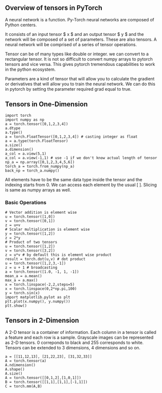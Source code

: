 ## Overview of tensors in PyTorch

A neural network is a function. Py-Torch neural networks are composed of Python centers. 

It consists of an input tensor $ x $ and an output tensor $ y $ and the network will be composed of a set of parameters. These are also tensors. A neural network will be comprised of a series of tensor operations. 

Tensor can be of many types like double or integer. we can convert to a rectangular tensor. It is not so difficult to convert numpy arrays to pytorch tensors and vice versa. This gives pytorch tremendous capabilities to work in the python ecosystem. 

Parameters are a kind of tensor that will allow you to calculate the gradient or derivatives that will allow you to train the neural network. We can do this in pytorch by setting the parameter required grad equal to true.

## Tensors in One-Dimension 

```
import torch 
import numpy as np 
a = torch.tensor([0,1,2,3,4])
a.dtype 
a.type()
a = torch.FloatTensor([0,1,2,3,4]) # casting integer as float
a = a.type(torch.FloatTensor)
a.size()
a.dimension()
a_col = a.view(5,1)
a_col = a.view(-1,1) # use -1 if we don't know actual length of tensor 
np_a = np.array([0,1,2,3,4,5,6])
torch_a = torch.from_numpy(np_a)
back_np = torch_a.numpy()
```
All elements have to be the same data type inside the tensor and the indexing starts from 0. We can access each element by the usual [ ]. Slicing is same as numpy arrays as well. 

### Basic Operations  

```
# Vector addition is element wise 
u = torch.tensor([1,0])
v = torch.tensor([0,1])
z = u+v
# Scalar multiplication is element wise 
y = torch.tensor([1,2])
z = 2*y
# Product of two tensors 
u = torch.tensor([1,2])
v = torch.tensor([3,2])
z = u*v # by default this is element wise product 
result = torch.dot(u,v) # dot product 
u = torch.tensor([1,2,3,-1])
z = u + 1 # broadcasting 
a = torch.tensor([1.0, -1, 1, -1])
mean_a = a.mean()
max_a = a.max() 
x = torch.linspace(-2,2,steps=5)
x = torch.linspace(0,2*np.pi,100)
y = torch.sin(x)
import matplotlib.pylot as plt 
plt.plot(x.numpy(), y.numpy())
plt.show()
```
## Tensors in 2-Dimension

A 2-D tensor is a container of information. Each column in a tensor is called a feature and each row is a sample.
Grayscale images can be represented as 2-D tensors. 0 correponds to black and 255 corresponds to white. 
Tensors can be extended to 3 dimensions, 4 dimensions and so on. 

```
a = [[11,12,13], [21,22,23], [31,32,33]]
A = torch.tensor(a)
A.ndimension()
A.shape()
A.size()
A = torch.tensor([[0,1,2],[1,0,1]])
B = torch.tensor([[1,1],[1,1],[-1,1]])
C = torch.mm(A,B)
```
